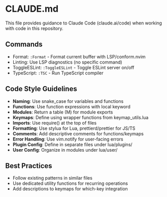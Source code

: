 # CLAUDE.md

This file provides guidance to Claude Code (claude.ai/code) when working with code in this repository.

## Commands
- Format: `:Format` - Format current buffer with LSP/conform.nvim
- Linting: Use LSP diagnostics (no specific command)
- ToggleESLint: `:ToggleESLint` - Toggle ESLint server on/off
- TypeScript: `:TSC` - Run TypeScript compiler

## Code Style Guidelines
- **Naming**: Use snake_case for variables and functions
- **Functions**: Use function expressions with local keyword
- **Modules**: Return a table (M) for module exports
- **Keymaps**: Define using wrapper functions from keymap_utils.lua
- **Imports**: Use require() at the top of files
- **Formatting**: Use stylua for Lua, prettierd/prettier for JS/TS
- **Comments**: Add descriptive comments for functions/keymaps
- **Error Handling**: Use vim.notify for user-facing errors
- **Plugin Config**: Define in separate files under lua/plugins/
- **User Config**: Organize in modules under lua/user/

## Best Practices
- Follow existing patterns in similar files
- Use dedicated utility functions for recurring operations
- Add descriptions to keymaps for which-key integration